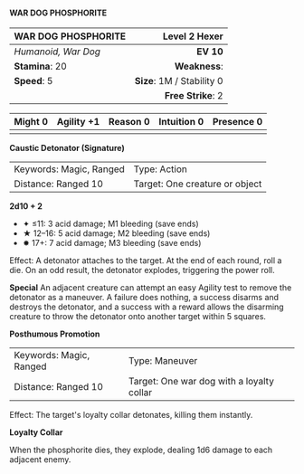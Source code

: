 #### WAR DOG PHOSPHORITE

| WAR DOG PHOSPHORITE |          **Level 2 Hexer** |
| :------------------ | -------------------------: |
| *Humanoid, War Dog* |                  **EV 10** |
| **Stamina**: 20     |              **Weakness**: |
| **Speed**: 5        | **Size**: 1M / Stability 0 |
|                     |         **Free Strike**: 2 |

| **Might** 0 | **Agility** +1 | **Reason** 0 | **Intuition** 0 | **Presence** 0 |
| ----------- | -------------- | ------------ | --------------- | -------------- |
|             |                |              |                 |                |

**Caustic Detonator (Signature)**

|                         |                                |
| :---------------------- | :----------------------------- |
| Keywords: Magic, Ranged | Type: Action                   |
| Distance: Ranged 10     | Target: One creature or object |

**2d10 + 2**

- ✦ ≤11: 3 acid damage; M1 bleeding (save ends)
- ★ 12–16: 5 acid damage; M2 bleeding (save ends)
- ✸ 17+: 7 acid damage; M3 bleeding (save ends)

Effect: A detonator attaches to the target. At the end of each round, roll a die. On an odd result, the detonator explodes, triggering the power roll.

**Special**
An adjacent creature can attempt an easy Agility test to remove the detonator as a maneuver. A failure does nothing, a success disarms and destroys the detonator, and a success with a reward allows the disarming creature to throw the detonator onto another target within 5 squares.

**Posthumous Promotion**

|                         |                                           |
| :---------------------- | :---------------------------------------- |
| Keywords: Magic, Ranged | Type: Maneuver                            |
| Distance: Ranged 10     | Target: One war dog with a loyalty collar |

Effect: The target's loyalty collar detonates, killing them instantly.

**Loyalty Collar**

When the phosphorite dies, they explode, dealing 1d6 damage to each adjacent enemy.
